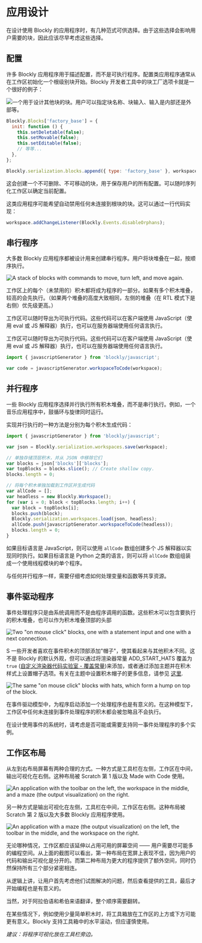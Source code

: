 # 应用设计

在设计使用 Blockly 的应用程序时，有几种范式可供选择。由于这些选择会影响用户需要的块，因此应该尽早考虑这些选择。

## 配置

许多 Blockly 应用程序用于描述配置，而不是可执行程序。配置类应用程序通常从在工作区初始化一个根级别块开始。Blockly 开发者工具中的块工厂选项卡就是一个很好的例子：

![一个用于设计其他块的块。用户可以指定块名称、块输入、输入是内部还是外部等。](/static/blockly/images/configuration.png)

```javascript
Blockly.Blocks['factory_base'] = {
  init: function () {
    this.setDeletable(false);
    this.setMovable(false);
    this.setEditable(false);
    // 等等...
  },
};

Blockly.serialization.blocks.append({ type: 'factory_base' }, workspace);
```

这会创建一个不可删除、不可移动的块，用于保存用户的所有配置。可以随时序列化工作区以确定当前配置。

这类应用程序可能希望自动禁用任何未连接到根块的块。这可以通过一行代码实现：

```javascript
workspace.addChangeListener(Blockly.Events.disableOrphans);
```

## 串行程序

大多数 Blockly 应用程序都被设计用来创建串行程序。用户将块堆叠在一起，按顺序执行。

![A stack of blocks with commands to move, turn left, and move again.](/static/blockly/images/stack.png)

工作区上的每个（未禁用的）积木都将成为程序的一部分。如果有多个积木堆叠，较高的会先执行。（如果两个堆叠的高度大致相同，左侧的堆叠（在 RTL 模式下是右侧）优先级更高。）

工作区可以随时导出为可执行代码。这些代码可以在客户端使用 JavaScript（使用 eval 或 JS 解释器）执行，也可以在服务器端使用任何语言执行。

工作区可以随时导出为可执行代码。这些代码可以在客户端使用 JavaScript（使用 eval 或 JS 解释器）执行，也可以在服务器端使用任何语言执行。

```javascript
import { javascriptGenerator } from 'blockly/javascript';

var code = javascriptGenerator.workspaceToCode(workspace);
```

## 并行程序

一些 Blockly 应用程序选择并行执行所有积木堆叠，而不是串行执行。例如，一个音乐应用程序中，鼓循环与旋律同时运行。

实现并行执行的一种方法是分别为每个积木生成代码：

```javascript
import { javascriptGenerator } from 'blockly/javascript';

var json = Blockly.serialization.workspaces.save(workspace);

// 单独存储顶层积木，并从 JSON 中移除它们
var blocks = json['blocks']['blocks'];
var topBlocks = blocks.slice(); // Create shallow copy.
blocks.length = 0;

// 将每个积木单独加载到工作区并生成代码
var allCode = [];
var headless = new Blockly.Workspace();
for (var i = 0; block < topBlocks.length; i++) {
  var block = topBlocks[i];
  blocks.push(block);
  Blockly.serialization.workspaces.load(json, headless);
  allCode.push(javascriptGenerator.workspaceToCode(headless));
  blocks.length = 0;
}
```

如果目标语言是 JavaScript，则可以使用 `allCode` 数组创建多个 JS 解释器以实现同时执行。如果目标语言是 Python 之类的语言，则可以将 `allCode` 数组组装成一个使用线程模块的单个程序。

与任何并行程序一样，需要仔细考虑如何处理变量和函数等共享资源。

## 事件驱动程序

事件处理程序只是由系统调用而不是由程序调用的函数。这些积木可以包含要执行的积木堆叠，也可以作为积木堆叠顶部的头部

![Two "on mouse click" blocks, one with a statement input and one with a next connection.](/static/blockly/images/event1.png)

S 一些开发者喜欢在事件积木的顶部添加"帽子"，使其看起来与其他积木不同。这不是 Blockly 的默认外观，但可以通过将渲染器常量 ADD_START_HATS 覆盖为 `true` ([自定义渲染器代码实验室 - 覆盖常量](https://blocklycodelabs.dev/codelabs/custom-renderer/index.html?index=..%2F..index#3))来添加，或者通过添加主题并在积木样式上设置帽子选项。有关在主题中设置积木帽子的更多信息，请参见 [这里](/guides/configure/web/themes#block_style).

![The same "on mouse click" blocks with hats, which form a hump on top of the block.](/static/blockly/images/event2.png)

在事件驱动模型中，为程序启动添加一个处理程序也是有意义的。在这种模型下，工作区中任何未连接到事件处理程序的积木都会被忽略且不会执行。

在设计使用事件的系统时，请考虑是否可能或需要支持同一事件处理程序的多个实例。

## 工作区布局

从左到右布局屏幕有两种合理的方式。一种方式是工具栏在左侧，工作区在中间，输出可视化在右侧。这种布局被 Scratch 第 1 版以及 Made with Code 使用。

![An application with the toolbar on the left, the workspace in the middle, and a maze (the output visualization) on the right.](/static/blockly/images/mistakes08a.png)

另一种方式是输出可视化在左侧，工具栏在中间，工作区在右侧。这种布局被 Scratch 第 2 版以及大多数 Blockly 应用程序使用。

![An application with a maze (the output visualization) on the left, the toolbar in the middle, and the workspace on the right.](/static/blockly/images/mistakes08b.png)

无论哪种情况，工作区都应该延伸以占用可用的屏幕空间 —— 用户需要尽可能多的编程空间。从上面的截图可以看出，第一种布局在宽屏上表现不佳，因为用户的代码和输出可视化是分开的。而第二种布局为更大的程序提供了额外空间，同时仍然保持所有三个部分紧密相连。

从逻辑上讲，让用户首先考虑他们试图解决的问题，然后查看提供的工具，最后才开始编程也是有意义的。

当然，对于阿拉伯语和希伯来语翻译，整个顺序需要翻转。

在某些情况下，例如使用少量简单积木时，将工具箱放在工作区的上方或下方可能更有意义。Blockly 支持工具箱中的水平滚动，但应谨慎使用。

_建议：将程序可视化放在工具栏旁边。_